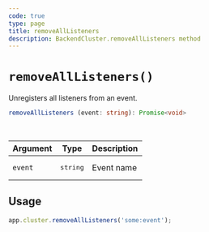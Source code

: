 ```yaml
---
code: true
type: page
title: removeAllListeners
description: BackendCluster.removeAllListeners method
---
```


# `removeAllListeners()`

<SinceBadge version="2.9.0" />

Unregisters all listeners from an event.

```ts
removeAllListeners (event: string): Promise<void>
```

<br/>

| Argument | Type                  | Description                   |
|----------|-----------------------|-------------------------------|
| `event` | <pre>string</pre> | Event name |

## Usage

```js
app.cluster.removeAllListeners('some:event');
```
